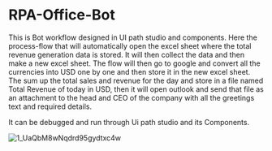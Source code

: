 # RPA-Office-Bot
This is Bot workflow designed in UI path studio and components. Here the process-flow that will automatically  open the excel sheet where the total revenue generation data is stored. It will then collect the data and then make a new excel sheet. The flow will then go to google and convert all the currencies into USD one by one and then store it in the new excel sheet. The sum up the total sales and revenue for the day and store  in a file named Total Revenue of today in USD, then it will open outlook and send that file as an attachment to the head and CEO of the company with all the greetings text and required details.



It can be debugged and run through Ui path studio and its Components.


![1_UaQbM8wNqdrd95gydtxc4w](https://user-images.githubusercontent.com/64792024/120888328-59e93280-c615-11eb-9ef5-6383df60d0d4.jpeg)

